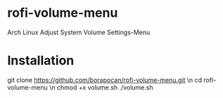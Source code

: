 # rofi-volume-menu
Arch Linux Adjust System Volume Settings-Menu

# Installation
git clone https://github.com/borapocan/rofi-volume-menu.git \n
cd rofi-volume-menu \n
chmod +x volume.sh
./volume.sh
